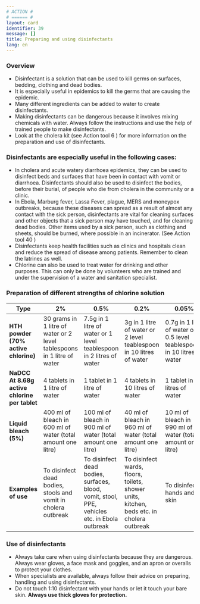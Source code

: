 ```yaml
---
# ACTION #
# ====== #
layout: card
identifier: 39
message: []
title: Preparing and using disinfectants
lang: en
---
```


### Overview

- Disinfectant is a solution that can be used to kill germs on surfaces, bedding, clothing and dead bodies.
- It is especially useful in epidemics to kill the germs that are causing the epidemic.
- Many different ingredients can be added to water to create disinfectants.
- Making disinfectants can be dangerous because it involves mixing chemicals with water. Always follow the instructions and use the help of trained people to make disinfectants.
- Look at the cholera kit (see Action tool 6 <a class="crosslink" href="{% render_depth %}{% render_link action|6 %}"><i class="fas fa-external-link-alt" aria-hidden="true"></i></a>) for more information on the preparation and use of disinfectants.

### Disinfectants are especially useful in the following cases:

- In cholera and acute watery diarrhoea epidemics, they can be used to disinfect beds and surfaces that have been in contact with vomit or diarrhoea. Disinfectants should also be used to disinfect the bodies, before their burial, of people who die from cholera in the community or a clinic.
-	In Ebola, Marburg fever, Lassa Fever, plague, MERS and moneypox outbreaks, because these diseases can spread as a result of almost any contact with the sick person, disinfectants are vital for cleaning surfaces and other objects that a sick person may have touched, and for cleaning dead bodies. Other items used by a sick person, such as clothing and sheets, should be burned, where possible in an incinerator. (See Action tool 40 <a class="crosslink" href="{% render_depth %}{% render_link action|40 %}"><i class="fas fa-external-link-alt" aria-hidden="true"></i></a>)
-	Disinfectants keep health facilities such as clinics and hospitals clean and reduce the spread of disease among patients. Remember to clean the latrines as well.
-	Chlorine can also be used to treat water for drinking and other purposes. This can only be done by volunteers who are trained and under the supervision of a water and sanitation specialist.

### Preparation of different strengths of chlorine solution

| Type |	2%	| 0.5% | 0.2% | 0.05%
|---|---|---|---|---|
| **HTH powder (70% active chlorine)** | 30 grams in 1 litre of water or 2 level tablespoons in 1 litre of water | 7.5g in 1 litre of water or 1 level teablespoon in 2 litres of water | 3g in 1 litre of water or 2 level teablespoon in 10 litres of water | 0.7g in 1 litre of water or 0.5 level teablespoons in 10 litres of water |
| **NaDCC At 8.68g active chlorine per tablet** | 4 tablets in 1 litre of water | 1 tablet in 1 litre of water | 4 tablets in 10 litres of water | 1 tablet in 10 litres of water |
| **Liquid bleach (5%)** | 400 ml of bleach in 600 ml of water (total amount one litre) | 100 ml of bleach in 900 ml of water (total amount one litre) | 40 ml of bleach in 960 ml of water (total amount one litre)| 10 ml of bleach in 990 ml of water (total amount one litre) | 
| **Examples of use** | To disinfect dead bodies, stools and vomit in cholera outbreak | To disinfect dead bodies, surfaces, blood, vomit, stool, PPE, vehicles etc. in Ebola outbreak | To disinfect wards, floors, toilets, shower units, kitchen, beds etc. in cholera outbreak | To disinfect hands and skin |


### Use of disinfectants
-	Always take care when using disinfectants because they are dangerous. Always wear gloves, a face mask and goggles, and an apron or overalls to protect your clothes.
-	When specialists are available, always follow their advice on preparing, handling and using disinfectants.
-	Do not touch 1:10 disinfectant with your hands or let it touch your bare skin. **Always use thick gloves for protection.**
